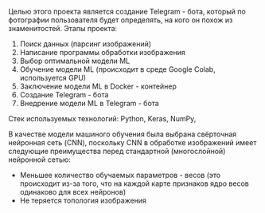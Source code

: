 Целью этого проекта является создание Telegram - бота, который по фотографии пользователя будет определять, на кого он похож из знаменитостей.
Этапы проекта:
1) Поиск данных (парсинг изображений)  
2) Написание программы обработки изображения  
3) Выбор оптимальной модели ML  
4) Обучение модели ML (происходит в среде Google Colab, используется GPU)  
5) Заключение модели ML в Docker - контейнер  
6) Создание Telegram - бота  
7) Внедрение модели ML в Telegram - бота  

Стек используемых технологий: Python, Keras, NumPy,


В качестве модели машиного обучения была выбрана свёрточная нейронная сеть (CNN), поскольку CNN в обработке изображений имеет следующие преимущества перед стандартной (многослойной) нейронной сетью:
- Меньшее количество обучаемых параметров - весов (это происходит из-за того, что на каждой карте признаков ядро весов одинаково для всех нейронов)
- Не теряется топология изображения
